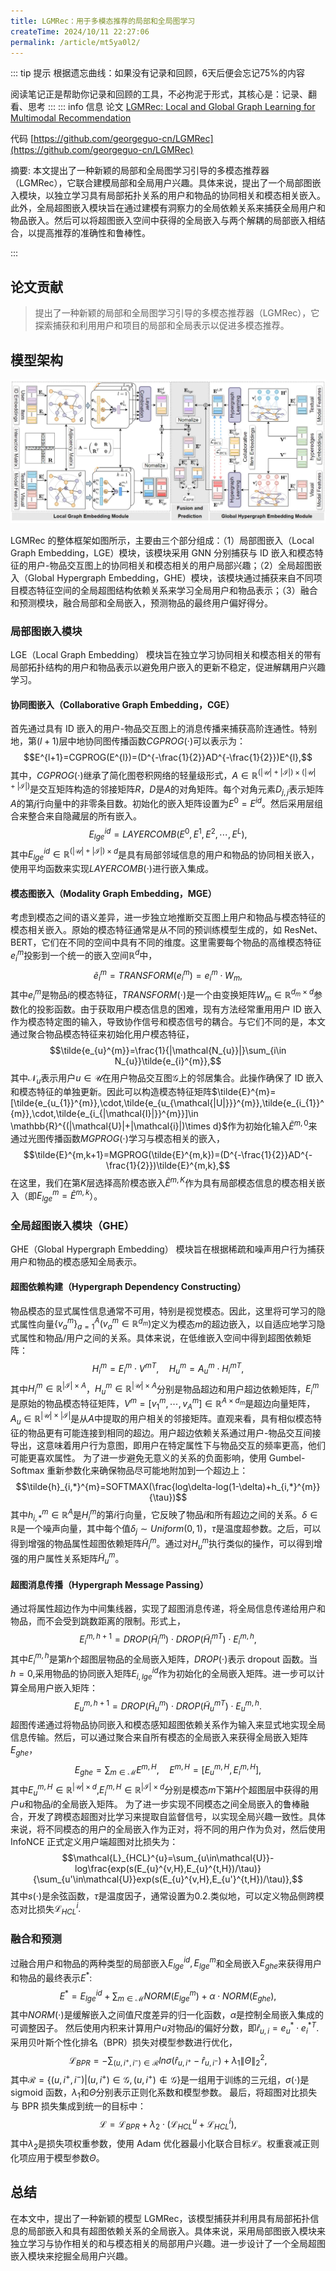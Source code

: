 ```yaml
---
title: LGMRec：用于多模态推荐的局部和全局图学习
createTime: 2024/10/11 22:27:06
permalink: /article/mt5ya0l2/
---
```


::: tip 提示
根据遗忘曲线：如果没有记录和回顾，6天后便会忘记75%的内容

阅读笔记正是帮助你记录和回顾的工具，不必拘泥于形式，其核心是：记录、翻看、思考
:::
::: info 信息
论文 [LGMRec: Local and Global Graph Learning for Multimodal Recommendation](https://ojs.aaai.org/index.php/AAAI/article/view/28688)     

代码 [https://github.com/georgeguo-cn/LGMRec](https://github.com/georgeguo-cn/LGMRec)

摘要: 本文提出了一种新颖的局部和全局图学习引导的多模态推荐器（LGMRec），它联合建模局部和全局用户兴趣。具体来说，提出了一个局部图嵌入模块，以独立学习具有局部拓扑关系的用户和物品的协同相关和模态相关嵌入。此外，全局超图嵌入模块旨在通过建模有洞察力的全局依赖关系来捕获全局用户和物品嵌入。然后可以将超图嵌入空间中获得的全局嵌入与两个解耦的局部嵌入相结合，以提高推荐的准确性和鲁棒性。

:::

## 论文贡献
> 提出了一种新颖的局部和全局图学习引导的多模态推荐器（LGMRec），它探索捕获和利用用户和项目的局部和全局表示以促进多模态推荐。

## 模型架构
![alt text](pic/lgmrec.png)

LGMRec 的整体框架如图所示，主要由三个部分组成：（1）局部图嵌入（Local Graph Embedding，LGE）模块，该模块采用 GNN 分别捕获与 ID 嵌入和模态特征的用户-物品交互图上的协同相关和模态相关的用户局部兴趣；（2）全局超图嵌入（Global Hypergraph Embedding，GHE）模块，该模块通过捕获来自不同项目模态特征空间的全局超图结构依赖关系来学习全局用户和物品表示；（3）融合和预测模块，融合局部和全局嵌入，预测物品的最终用户偏好得分。

### 局部图嵌入模块
LGE（Local Graph Embedding） 模块旨在独立学习协同相关和模态相关的带有局部拓扑结构的用户和物品表示以避免用户嵌入的更新不稳定，促进解耦用户兴趣学习。

#### 协同图嵌入（Collaborative Graph Embedding，CGE）
首先通过具有 ID 嵌入的用户-物品交互图上的消息传播来捕获高阶连通性。特别地，第$(l+1)$层中地协同图传播函数$CGPROG(\cdot)$可以表示为：
$$E^{l+1}=CGPROG(E^{l})=(D^{-\frac{1}{2}}AD^{-\frac{1}{2}})E^{l},$$
其中，$CGPROG(\cdot)$继承了简化图卷积网络的轻量级形式，$A\in \mathbb{R}^{(|\mathcal{U}|+|\mathcal{I}|)\times (|\mathcal{U}|+|\mathcal{I}|)}$是交互矩阵构造的邻接矩阵$R$，$D$是$A$的对角矩阵。每个对角元素$D_{j,j}$表示矩阵$A$的第$j$行向量中的非零条目数。初始化的嵌入矩阵设置为$E^{0}=E^{id}$。然后采用层组合来整合来自隐藏层的所有嵌入。
$$E_{lge}^{id}=LAYERCOMB(E^{0},E^{1},E^{2},\cdots,E^{L}),$$
其中$E_{lge}^{id}\in \mathbb{R}^{(|\mathcal{U}|+|\mathcal{I}|)\times d}$是具有局部邻域信息的用户和物品的协同相关嵌入，使用平均函数来实现$LAYERCOMB(\cdot)$进行嵌入集成。

#### 模态图嵌入（Modality Graph Embedding，MGE）
考虑到模态之间的语义差异，进一步独立地推断交互图上用户和物品与模态特征的模态相关嵌入。原始的模态特征通常是从不同的预训练模型生成的，如 ResNet、BERT，它们在不同的空间中具有不同的维度。这里需要每个物品的高维模态特征$e_{i}^{m}$投影到一个统一的嵌入空间$\mathbb{R}^{d}$中，
$$\tilde{e}_{i}^{m}=TRANSFORM(e_{i}^{m})=e_{i}^{m}\cdot W_{m},$$
其中$e_{i}^{m}$是物品$i$的模态特征，$TRANSFORM(\cdot)$是一个由变换矩阵$W_{m}\in \mathbb{R}^{d_{m}\times d}$参数化的投影函数。由于获取用户模态信息的困难，现有方法经常重用用户 ID 嵌入作为模态特定图的输入，导致协作信号和模态信号的耦合。与它们不同的是，本文通过聚合物品模态特征来初始化用户模态特征，
$$\tilde{e_{u}^{m}}=\frac{1}{|\mathcal{N_{u}}|}\sum_{i\in N_{u}}\tilde{e_{i}^{m}},$$
其中$\mathcal{N}_{u}$表示用户$u\in\mathcal{U}$在用户物品交互图$\mathcal{G}$上的邻居集合。此操作确保了 ID 嵌入和模态特征的单独更新。因此可以构造模态特征矩阵$\tilde{E}^{m}=[\tilde{e_{u_{1}}^{m}},\cdot,\tilde{e_{u_{\mathcal{|U|}}}^{m}},\tilde{e_{i_{1}}^{m}},\cdot,\tilde{e_{i_{|\mathcal{I}|}}^{m}}]\in \mathbb{R}^{(|\mathcal{U}|+|\mathcal{i}|)\times d}$作为初始化输入$\tilde{E}^{m,0}$来通过光图传播函数$MGPROG(\cdot)$学习与模态相关的嵌入，
$$\tilde{E}^{m,k+1}=MGPROG(\tilde{E}^{m,k})=(D^{-\frac{1}{2}}AD^{-\frac{1}{2}})\tilde{E}^{m,k},$$
在这里，我们在第$K$层选择高阶模态嵌入$\tilde{E}^{m,K}$作为具有局部模态信息的模态相关嵌入（即$E_{lge}^{m}=\tilde{E}^{m,k}$）。

### 全局超图嵌入模块（GHE）
GHE（Global Hypergraph Embedding） 模块旨在根据稀疏和噪声用户行为捕获用户和物品的模态感知全局表示。

#### 超图依赖构建（Hypergraph Dependency Constructing）
物品模态的显式属性信息通常不可用，特别是视觉模态。因此，这里将可学习的隐式属性向量$\{v_{a}^{m}\}_{a=1}^{A}(v_{a}^{m}\in \mathbb{R}^{d_{m}})$定义为模态$m$的超边嵌入，以自适应地学习隐式属性和物品/用户之间的关系。具体来说，在低维嵌入空间中得到超图依赖矩阵： 
$$H_{i}^{m}=E_{i}^{m}\cdot {V^{m}}^{T}, \quad H_{u}^{m}=A_{u}^{m}\cdot {H_{i}^{m}}^{T},$$
其中$H_{i}^{m}\in\mathbb{R}^{|\mathcal{I}|\times A}$，$H_{u}^{m}\in\mathbb{R}^{|\mathcal{U}|\times A}$分别是物品超边和用户超边依赖矩阵，$E_{i}^{m}$是原始的物品模态特征矩阵，$V^{m}=[v_{1}^{m},\cdots,v_{A}^{m}]\in\mathbb{R}^{A\times d_{m}}$是超边向量矩阵，$A_{u}\in \mathbb{R}^{|\mathcal{U}|\times|\mathcal{I}|}$是从$A$中提取的用户相关的邻接矩阵。直观来看，具有相似模态特征的物品更有可能连接到相同的超边。用户超边依赖关系通过用户-物品交互间接导出，这意味着用户行为意图，即用户在特定属性下与物品交互的频率更高，他们可能更喜欢属性。
为了进一步避免无意义的关系的负面影响，使用 Gumbel-Softmax 重新参数化来确保物品尽可能地附加到一个超边上：
$$\tilde{h}_{i,*}^{m}=SOFTMAX(\frac{log\delta-log(1-\delta)+h_{i,*}^{m}}{\tau})$$
其中$h_{i,*}^{m}\in\mathbb{R}^{A}$是$H_{i}^{m}$的第$i$行向量，它反映了物品$i$和所有超边之间的关系。$\delta\in\mathbb{R}$是一个噪声向量，其中每个值$\delta_{j}\sim Uniform(0,1)$，$\tau$是温度超参数。之后，可以得到增强的物品属性超图依赖矩阵$\tilde{H}_{i}^{m}$。通过对$H_{u}^{m}$执行类似的操作，可以得到增强的用户属性关系矩阵$\tilde{H}_{u}^{m}$。

#### 超图消息传播（Hypergraph Message Passing）
通过将属性超边作为中间集线器，实现了超图消息传递，将全局信息传递给用户和物品，而不会受到跳数距离的限制。形式上，
$$E_{i}^{m,h+1}=DROP(\tilde{H}_{i}^{m})\cdot DROP({\tilde{H}_{i}^{m}}^{T})\cdot E_{i}^{m,h},$$
其中$E_{i}^{m,h}$是第$h$个超图层物品的全局嵌入矩阵，$DROP(\cdot)$表示 dropout 函数。当$h=0$,采用物品的协同嵌入矩阵$E_{i,lge}^{id}$作为初始化的全局嵌入矩阵。进一步可以计算全局用户嵌入矩阵：
$$E_{u}^{m,h+1}=DROP(\tilde{H}_{u}^{m})\cdot DROP({\tilde{H}_{u}^{m}}^{T})\cdot E_{u}^{m,h}.$$
超图传递通过将物品协同嵌入和模态感知超图依赖关系作为输入来显式地实现全局信息传输。然后，可以通过聚合来自所有模态的全局嵌入来获得全局嵌入矩阵$E_{ghe}$，
$$E_{ghe}=\sum_{m\in\mathcal{M}}E^{m,H},\quad E^{m,H}=[E_{u}^{m,H},E_{i}^{m,H}],$$
其中$E_{u}^{m,H}\in\mathbb{R}^{|\mathcal{U}|\times d}$,$E_{i}^{m,H}\in\mathbb{R}^{|\mathcal{I}|\times d}$分别是模态$m$下第$H$个超图层中获得的用户$u$和物品$i$的全局嵌入矩阵。
为了进一步实现不同模态之间全局嵌入的鲁棒融合，开发了跨模态超图对比学习来提取自监督信号，以实现全局兴趣一致性。具体来说，将不同模态的用户的全局嵌入作为正对，将不同的用户作为负对，然后使用 InfoNCE 正式定义用户端超图对比损失为：
$$\mathcal{L}_{HCL}^{u}=\sum_{u\in\mathcal{U}}-log\frac{exp(s(E_{u}^{v,H},E_{u}^{t,H})/\tau)}{\sum_{u'\in\mathcal{U}}exp(s(E_{u}^{v,H},E_{u'}^{t,H})/\tau)},$$
其中$s(\cdot)$是余弦函数，$\tau$是温度因子，通常设置为$0.2.$类似地，可以定义物品侧跨模态对比损失$\mathcal{L}_{HCL}^{i}.$

### 融合和预测
过融合用户和物品的两种类型的局部嵌入$E_{lge}^{id},E_{lge}^{m}$和全局嵌入$E_{ghe}$来获得用户和物品的最终表示$E^{*}$:
$$E^{*}=E_{lge}^{id}+\sum_{m\in\mathcal{M}}NORM(E_{lge}^{m})+\alpha\cdot NORM(E_{ghe}),$$
其中$NORM(\cdot)$是缓解嵌入之间值尺度差异的归一化函数，$\alpha$是控制全局嵌入集成的可调整因子。
然后使用内积来计算用户$u$对物品$i$的偏好分数，即$\hat{r}_{u,i}=e_{u}^{*}\cdot {e_{i}^{*}}^{T}.$采用贝叶斯个性化排名（BPR）损失对模型参数进行优化，
$$\mathcal{L}_{BPR}=-\sum_{(u,i^{+},i^{-})\in\mathcal{R}}ln\sigma(\hat{r}_{u,i^{+}}-\hat{r}_{u,i^{-}})+\lambda_{1}\|\Theta\|_{2}^{2},$$
其中$\mathcal{R}=\{(u,i^{+},i^{-})|(u,i^{+})\in\mathcal{G},(u,i^{+})\notin\mathcal{G}\}$是一组用于训练的三元组，$\sigma(\cdot)$是 sigmoid 函数，$\lambda_{1}$和$\Theta$分别表示正则化系数和模型参数。
最后，将超图对比损失与 BPR 损失集成到统一的目标中：
$$\mathcal{L}=\mathcal{L}_{BPR}+\lambda_{2}\cdot(\mathcal{L}_{HCL}^{u}+\mathcal{L}_{HCL}^{i}),$$
其中$\lambda_{2}$是损失项权重参数，使用 Adam 优化器最小化联合目标$\mathcal{L}$。权重衰减正则化项应用于模型参数$\Theta$。

## 总结
在本文中，提出了一种新颖的模型 LGMRec，该模型捕获并利用具有局部拓扑信息的局部嵌入和具有超图依赖关系的全局嵌入。具体来说，采用局部图嵌入模块来独立学习与协作相关的和与模态相关的局部用户兴趣。进一步设计了一个全局超图嵌入模块来挖掘全局用户兴趣。
